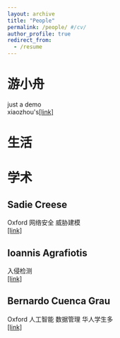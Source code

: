 ```yaml
---
layout: archive
title: "People"
permalink: /people/ #/cv/
author_profile: true
redirect_from:
  - /resume
---
```



<SCRIPT language=JavaScript> 
function password() { 
var testV = 1; 
var pass1 = prompt('Input Password:',''); 
while (testV < 3) { 
if (!pass1) 
history.go(-1); 
if (pass1 == "888") { 
//alert('Success!'); 
break; 
} 
testV+=-1; 
var pass1 = prompt('Wrong! Please input again'); 
}
if (pass1!="password" & testV ==3) 
history.go(-1); 
return " "; 
} 
document.write(password()); 
</SCRIPT>

# 游小舟
just a demo
<br>xiaozhou's[[link]](https://youxz1999.github.io)

# 生活

# 学术
## Sadie Creese
Oxford 网络安全 威胁建模
<br>[[link]](http://www.cs.ox.ac.uk/people/sadie.creese/)  

## Ioannis Agrafiotis
入侵检测
<br>[[link]](http://www.cs.ox.ac.uk/people/ioannis.agrafiotis/)

## Bernardo Cuenca Grau
Oxford 人工智能 数据管理 华人学生多
<br>[[link]](http://www.cs.ox.ac.uk/people/bernardo.cuencagrau/)


<!--
{% include base_path %}

Education
======
* B.S. in GitHub, GitHub University, 2012
* M.S. in Jekyll, GitHub University, 2014
* Ph.D in Version Control Theory, GitHub University, 2018 (expected)

Work experience
======
* Summer 2015: Research Assistant
  * Github University
  * Duties included: Tagging issues
  * Supervisor: Professor Git

* Fall 2015: Research Assistant
  * Github University
  * Duties included: Merging pull requests
  * Supervisor: Professor Hub
  
Skills
======
* Skill 1
* Skill 2
  * Sub-skill 2.1
  * Sub-skill 2.2
  * Sub-skill 2.3
* Skill 3

Publications
======
  <ul>{% for post in site.publications %}
    {% include archive-single-cv.html %}
  {% endfor %}</ul>
  
Talks
======
  <ul>{% for post in site.talks %}
    {% include archive-single-talk-cv.html %}
  {% endfor %}</ul>
  
Teaching
======
  <ul>{% for post in site.teaching %}
    {% include archive-single-cv.html %}
  {% endfor %}</ul>
  
Service and leadership
======
* Currently signed in to 43 different slack teams
-->
